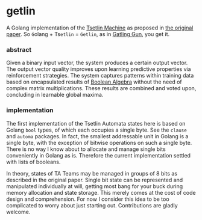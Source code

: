 # getlin

A Golang implementation of the [Tsetlin Machine] as proposed in [the original
paper]. So `G`olang + Ts`etlin` = `Getlin`, as in [Gatling Gun], you get it. 



### abstract 

Given a binary input vector, the system produces a certain output vector. The
output vector quality improves upon learning predictive properties via
reinforcement strategies. The system captures patterns within training data
based on encapsulated results of [Boolean Algebra] without the need of complex
matrix multiplications. These results are combined and voted upon, concluding in
learnable global maxima.

[Tsetlin Machine]: https://en.wikipedia.org/wiki/Tsetlin_machine
[the original paper]: https://arxiv.org/pdf/1804.01508.pdf
[Gatling Gun]: https://en.wikipedia.org/wiki/Gatling_gun
[Boolean Algebra]: https://en.wikipedia.org/wiki/Boolean_algebra



### implementation 

The first implementation of the Tsetlin Automata states here is based on Golang
`bool` types, of which each occupies a single byte. See the `clause` and
`automa` packages. In fact, the smallest addressable unit in Golang is a single
byte, with the exception of bitwise operations on such a single byte. There is
no way I know about to allocate and manage single bits conveniently in Golang as
is. Therefore the current implementation settled with lists of booleans.

In theory, states of TA Teams may be managed in groups of 8 bits as described in
the original paper. Single bit state can be represented and manipulated
individually at will, getting most bang for your buck during memory allocation
and state storage. This merely comes at the cost of code design and
comprehension. For now I consider this idea to be too complicated to worry about
just starting out. Contributions are gladly welcome.